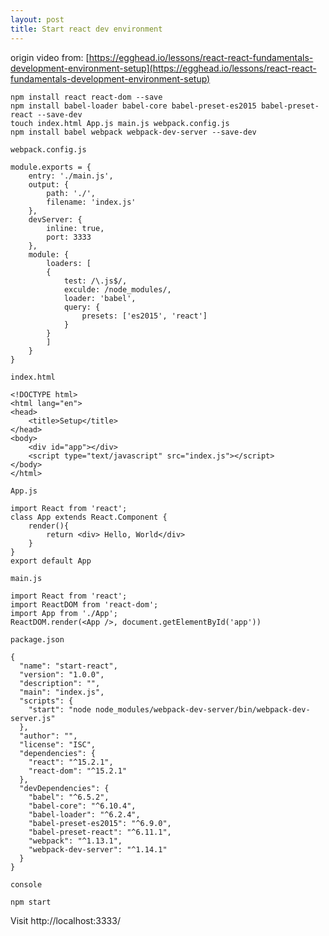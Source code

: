 ```yaml
---
layout: post
title: Start react dev environment
---
```


origin video from: [https://egghead.io/lessons/react-react-fundamentals-development-environment-setup](https://egghead.io/lessons/react-react-fundamentals-development-environment-setup)

	npm install react react-dom --save
	npm install babel-loader babel-core babel-preset-es2015 babel-preset-react --save-dev
	touch index.html App.js main.js webpack.config.js
	npm install babel webpack webpack-dev-server --save-dev


`webpack.config.js`

	module.exports = {
	    entry: './main.js',
	    output: {
	        path: './',
	        filename: 'index.js'
	    },
	    devServer: {
	        inline: true,
	        port: 3333
	    },
	    module: {
	        loaders: [
	        {
	            test: /\.js$/,
	            exculde: /node_modules/,
	            loader: 'babel',
	            query: {
	                presets: ['es2015', 'react']
	            }
	        }
	        ]
	    }
	}

`index.html`

	<!DOCTYPE html>
	<html lang="en">
	<head>
	    <title>Setup</title>
	</head>
	<body>
	    <div id="app"></div>
	    <script type="text/javascript" src="index.js"></script>
	</body>
	</html>

`App.js`

	import React from 'react';
	class App extends React.Component {
	    render(){
	        return <div> Hello, World</div>
	    }
	}
	export default App

`main.js`

	import React from 'react';
	import ReactDOM from 'react-dom';
	import App from './App';
	ReactDOM.render(<App />, document.getElementById('app'))

`package.json`

	{
	  "name": "start-react",
	  "version": "1.0.0",
	  "description": "",
	  "main": "index.js",
	  "scripts": {
	    "start": "node node_modules/webpack-dev-server/bin/webpack-dev-server.js"
	  },
	  "author": "",
	  "license": "ISC",
	  "dependencies": {
	    "react": "^15.2.1",
	    "react-dom": "^15.2.1"
	  },
	  "devDependencies": {
	    "babel": "^6.5.2",
	    "babel-core": "^6.10.4",
	    "babel-loader": "^6.2.4",
	    "babel-preset-es2015": "^6.9.0",
	    "babel-preset-react": "^6.11.1",
	    "webpack": "^1.13.1",
	    "webpack-dev-server": "^1.14.1"
	  }
	}

`console`

	npm start

Visit http://localhost:3333/
